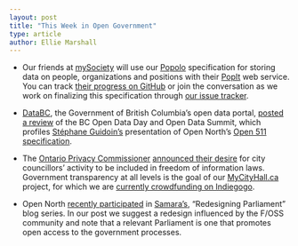 ```yaml
---
layout: post
title: "This Week in Open Government"
type: article
author: Ellie Marshall
---
```

- Our friends at [mySociety](http://www.mysociety.org/) will use our [Popolo](http://www.popoloproject.com) specification for storing data on people, organizations and positions with their [PopIt](http://popit.mysociety.org/) web service. You can track [their progress on GitHub](https://github.com/mysociety/popit/issues/239) or join the conversation as we work on finalizing this specification through [our issue tracker](https://github.com/opennorth/popolo-spec/issues?state=open).

- [DataBC](http://www.data.gov.bc.ca/), the Government of British Columbia’s open data portal, [posted a review](http://blog.data.gov.bc.ca/2013/02/a-big-week-open-data-day-follows-the-bc-open-data-summit/) of the BC Open Data Day and Open Data Summit, which profiles [Stéphane Guidoin’s](http://opennorth.ca/team/) presentation of Open North’s [Open 511 specification](http://opennorth.github.com/Open511API/).

- The [Ontario Privacy Commissioner](http://www.ipc.on.ca/english/Home-Page/) [announced their desire](http://www.thestar.com/news/city_hall/2013/02/28/ontario_privacy_commissioner_wants_councillors_included_in_freedom_of_information_laws.html) for city councillors’ activity to be included in freedom of information laws. Government transparency at all levels is the goal of our [MyCityHall.ca](http://www.mycityhall.ca) project, for which we are [currently crowdfunding on Indiegogo](http://igg.me/at/mycityhalltoronto/x/1598726). 

- Open North [recently participated](http://www.samaracanada.com/samarablog/samara-main-blog/2013/02/27/open-north-strong-and-free) in [Samara’s](http://www.samaracanada.com), “Redesigning Parliament” blog series. In our post we suggest a redesign influenced by the F/OSS community and note that a relevant Parliament is one that promotes open access to the government processes.